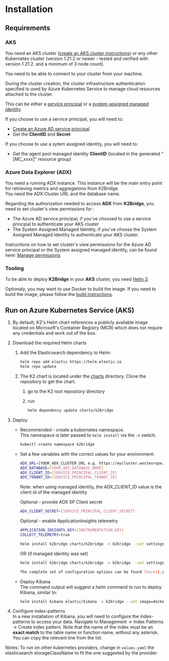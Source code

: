 # Installation

## Requirements

### AKS

You need an AKS cluster ([create an AKS cluster instructions](https://docs.microsoft.com/en-us/azure/aks/kubernetes-walkthrough-portal#create-an-aks-cluster)) or any other Kubernetes cluster (version 1.21.2 or newer - tested and verified with version 1.21.2. and a minimum of 3 node count).  

You need to be able to connect to your cluster from your machine.

During the cluster creation, the cluster infrastructure authentication specified is used by Azure Kubernetes Service to manage cloud resources attached to the cluster.  

This can be either a [service principal](https://docs.microsoft.com/en-us/azure/aks/kubernetes-service-principal?tabs=azure-cli) or a [system-assigned managed identity](https://docs.microsoft.com/en-us/azure/aks/use-managed-identity).

If you choose to use a service principal, you will need to:
* [Create an Azure AD service principal](https://docs.microsoft.com/en-us/azure/active-directory/develop/howto-create-service-principal-portal#create-an-azure-active-directory-application)
* Get the **ClientID** and **Secret**

If you choose to use a sytem assigned identity, you will need to:
* Get the agent pool managed identity **ClientID** (located in the generated "[_MC_xxxx_]" resource group)

### Azure Data Explorer (ADX)

You need a running ADX instance. This instance will be the main entry point for retrieving metrics and aggregations from K2Bridge.  
You need the ADX Cluster URL and the database name.

Regarding the authorization needed to access **ADX** from **K2Bridge**, you need to set cluster's view permissions for :
* The Azure AD service principal, if you've choosed to use a service principal to authenticate your AKS cluster
* The System Assigned Managed Identity, if you've choose the System Assigned Managed Identity to authenticate your AKS cluster.

Instructions on how to set cluster's view permissions for the Azure AD service principal or the System assigned managed identity, can be found here: [Manage permissions](https://docs.microsoft.com/en-us/azure/data-explorer/manage-database-permissions#manage-permissions-in-the-azure-portal)

### Tooling

To be able to deploy **K2Bridge** in your **AKS** cluster, you need [Helm 3](https://github.com/helm/helm#install).

Optionaly, you may want to use Docker to build the image.
If you need to build the image, please follow the [build instructions](./build.md).

## Run on Azure Kubernetes Service (AKS)

1. By default, K2's Helm chart references a publicly available image located on Microsoft's Container Registry (MCR) which does not require any credentials and work out of the box.

1. Download the required Helm charts

    1. Add the Elasticsearch dependency to Helm:

        ```sh
        helm repo add elastic https://helm.elastic.co
        helm repo update
        ```

    1. The K2 chart is located under the [charts](../charts) directory. Clone the repository to get the chart.

        1. go to the K2 root repository directory

        1. run

            ```sh
            helm dependency update charts/k2bridge
            ```

1. Deploy

    * Recommended - create a kubernetes namespace.  
         This namespace is later passed to `helm install` via the `-n` switch.

      ```sh
      kubectl create namespace k2bridge
      ```

    * Set a few variables with the correct values for your environment:

        ```sh
        ADX_URL=[YOUR_ADX_CLUSTER_URL e.g. https://mycluster.westeurope.kusto.windows.net]
        ADX_DATABASE=[YOUR_ADX_DATABASE_NAME]
        ADX_CLIENT_ID=[SERVICE_PRINCIPAL_CLIENT_ID]
        ADX_TENANT_ID=[SERVICE_PRINCIPAL_TENANT_ID]
        ```
        Note: when using managed identity, the ADX_CLIENT_ID value is the client id of the managed identity

        Optional - provide ADX SP Client secret

        ```sh
        ADX_CLIENT_SECRET=[SERVICE_PRINCIPAL_CLIENT_SECRET]
        ```

        Optional - enable ApplicationInsights telemetry

        ```sh
        APPLICATION_INSIGHTS_KEY=[INSTRUMENTATION_KEY]
        COLLECT_TELEMETRY=true
        ```

        ```sh
        helm install k2bridge charts/k2bridge -n k2bridge --set settings.adxClusterUrl="$ADX_URL" --set settings.adxDefaultDatabaseName="$ADX_DATABASE" --set settings.aadClientId="$ADX_CLIENT_ID" --set settings.aadClientSecret="$ADX_CLIENT_SECRET" --set settings.aadTenantId="$ADX_TENANT_ID" [--set image.tag=7.16_latest] [--set settings.collectTelemetry=$COLLECT_TELEMETRY]
        ```

        OR (if managed identity was set)

        ```sh
        helm install k2bridge charts/k2bridge -n k2bridge --set settings.adxClusterUrl="$ADX_URL" --set settings.adxDefaultDatabaseName="$ADX_DATABASE" --set settings.aadClientId="$ADX_CLIENT_ID" --set settings.useManagedIdentity=true --set settings.aadTenantId="$ADX_TENANT_ID" [--set image.tag=7.16_latest] [--set settings.collectTelemetry=$COLLECT_TELEMETRY]

        The complete set of configuration options can be found [here](./configuration.md).

    * Deploy Kibana  
        The command output will suggest a helm command to run to deploy Kibana, similar to:

        ```sh
        helm install kibana elastic/kibana -n k2bridge --set image=docker.elastic.co/kibana/kibana-oss --set imageTag=7.10.2 --set elasticsearchHosts=http://k2bridge:8080
        ```

1. Configure index-patterns  
In a new installation of Kibana, you will need to configure the index-patterns to access your data.
Navigate to Management -> Index Patterns -> Create index pattern.
Note that the name of the index must be an **exact match** to the table name or function name, without any asterisk. You can copy the relevant line from the list.

Notes:
To run on other kubernetes providers, change in `values.yaml` the elasticsearch storageClassName to fit the one suggested by the provider.
